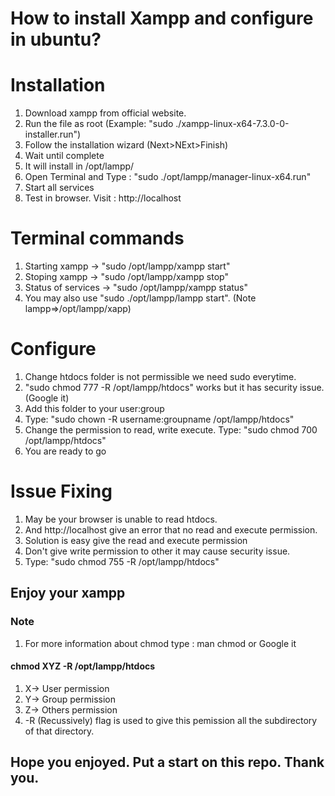 # How to install Xampp and configure in ubuntu?

# Installation
1) Download xampp from official website.
2) Run the file as root (Example: "sudo ./xampp-linux-x64-7.3.0-0-installer.run")
3) Follow the installation wizard (Next>NExt>Finish)
4) Wait until complete
5) It will install in /opt/lampp/
6) Open Terminal and Type : "sudo ./opt/lampp/manager-linux-x64.run"
7) Start all services
8) Test in browser. Visit : http://localhost

# Terminal commands
1) Starting xampp -> "sudo /opt/lampp/xampp start"
2) Stoping xampp -> "sudo /opt/lampp/xampp stop"
3) Status of services -> "sudo /opt/lampp/xampp status"
4) You may also use "sudo ./opt/lampp/lampp start". (Note lampp=>/opt/lampp/xapp)

# Configure 
1) Change htdocs folder is not permissible we need sudo everytime.
2) "sudo chmod 777 -R /opt/lampp/htdocs" works but it has security issue.(Google it)
3) Add this folder to your user:group
4) Type: "sudo chown -R username:groupname /opt/lampp/htdocs"
5) Change the permission to read, write execute. Type: "sudo chmod 700 /opt/lampp/htdocs"
6) You are ready to go

# Issue Fixing
1) May be your browser is unable to read htdocs.
2) And http://localhost give an error that no read and execute permission.
3) Solution is easy give the read and execute permission 
4) Don't give write permission to other it may cause security issue.
5) Type: "sudo chmod 755 -R /opt/lampp/htdocs"

## Enjoy your xampp

### Note
1) For more information about chmod type : man chmod or Google it

#### chmod XYZ -R /opt/lampp/htdocs
1)  X-> User permission
2)  Y-> Group permission
3)  Z-> Others permission
4)  -R (Recussively) flag is used to give this pemission all the subdirectory of that directory.
  
## Hope you enjoyed. Put a start on this repo. Thank you. 
  
